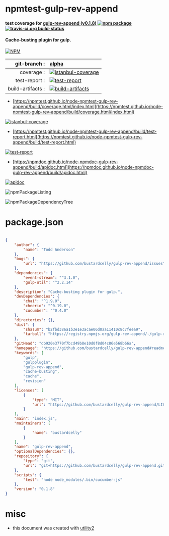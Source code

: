 # npmtest-gulp-rev-append

#### test coverage for  [gulp-rev-append (v0.1.8)](https://github.com/bustardcelly/gulp-rev-append#readme)  [![npm package](https://img.shields.io/npm/v/npmtest-gulp-rev-append.svg?style=flat-square)](https://www.npmjs.org/package/npmtest-gulp-rev-append) [![travis-ci.org build-status](https://api.travis-ci.org/npmtest/node-npmtest-gulp-rev-append.svg)](https://travis-ci.org/npmtest/node-npmtest-gulp-rev-append)

#### Cache-busting plugin for gulp.

[![NPM](https://nodei.co/npm/gulp-rev-append.png?downloads=true&downloadRank=true&stars=true)](https://www.npmjs.com/package/gulp-rev-append)

| git-branch : | [alpha](https://github.com/npmtest/node-npmtest-gulp-rev-append/tree/alpha)|
|--:|:--|
| coverage : | [![istanbul-coverage](https://npmtest.github.io/node-npmtest-gulp-rev-append/build/coverage.badge.svg)](https://npmtest.github.io/node-npmtest-gulp-rev-append/build/coverage.html/index.html)|
| test-report : | [![test-report](https://npmtest.github.io/node-npmtest-gulp-rev-append/build/test-report.badge.svg)](https://npmtest.github.io/node-npmtest-gulp-rev-append/build/test-report.html)|
| build-artifacts : | [![build-artifacts](https://npmtest.github.io/node-npmtest-gulp-rev-append/glyphicons_144_folder_open.png)](https://github.com/npmtest/node-npmtest-gulp-rev-append/tree/gh-pages/build)|

- [https://npmtest.github.io/node-npmtest-gulp-rev-append/build/coverage.html/index.html](https://npmtest.github.io/node-npmtest-gulp-rev-append/build/coverage.html/index.html)

[![istanbul-coverage](https://npmtest.github.io/node-npmtest-gulp-rev-append/build/screenCapture.buildCi.browser.%252Ftmp%252Fbuild%252Fcoverage.lib.html.png)](https://npmtest.github.io/node-npmtest-gulp-rev-append/build/coverage.html/index.html)

- [https://npmtest.github.io/node-npmtest-gulp-rev-append/build/test-report.html](https://npmtest.github.io/node-npmtest-gulp-rev-append/build/test-report.html)

[![test-report](https://npmtest.github.io/node-npmtest-gulp-rev-append/build/screenCapture.buildCi.browser.%252Ftmp%252Fbuild%252Ftest-report.html.png)](https://npmtest.github.io/node-npmtest-gulp-rev-append/build/test-report.html)

- [https://npmdoc.github.io/node-npmdoc-gulp-rev-append/build/apidoc.html](https://npmdoc.github.io/node-npmdoc-gulp-rev-append/build/apidoc.html)

[![apidoc](https://npmdoc.github.io/node-npmdoc-gulp-rev-append/build/screenCapture.buildCi.browser.%252Ftmp%252Fbuild%252Fapidoc.html.png)](https://npmdoc.github.io/node-npmdoc-gulp-rev-append/build/apidoc.html)

![npmPackageListing](https://npmtest.github.io/node-npmtest-gulp-rev-append/build/screenCapture.npmPackageListing.svg)

![npmPackageDependencyTree](https://npmtest.github.io/node-npmtest-gulp-rev-append/build/screenCapture.npmPackageDependencyTree.svg)



# package.json

```json

{
    "author": {
        "name": "Todd Anderson"
    },
    "bugs": {
        "url": "https://github.com/bustardcelly/gulp-rev-append/issues"
    },
    "dependencies": {
        "event-stream": "^3.1.0",
        "gulp-util": "^2.2.14"
    },
    "description": "Cache-busting plugin for gulp.",
    "devDependencies": {
        "chai": "^1.9.0",
        "cheerio": "^0.19.0",
        "cucumber": "^0.4.0"
    },
    "directories": {},
    "dist": {
        "shasum": "b2fbd386a1b3e1e3acae06d0aa11410c8c7feea9",
        "tarball": "https://registry.npmjs.org/gulp-rev-append/-/gulp-rev-append-0.1.8.tgz"
    },
    "gitHead": "db920e3770f7bcd49b8e10d0f8d04c86e568b66a",
    "homepage": "https://github.com/bustardcelly/gulp-rev-append#readme",
    "keywords": [
        "gulp",
        "gulpplugin",
        "gulp-rev-append",
        "cache-busting",
        "cache",
        "revision"
    ],
    "licenses": [
        {
            "type": "MIT",
            "url": "https://github.com/bustardcelly/gulp-rev-append/LICENSE-MIT"
        }
    ],
    "main": "index.js",
    "maintainers": [
        {
            "name": "bustardcelly"
        }
    ],
    "name": "gulp-rev-append",
    "optionalDependencies": {},
    "repository": {
        "type": "git",
        "url": "git+https://github.com/bustardcelly/gulp-rev-append.git"
    },
    "scripts": {
        "test": "node node_modules/.bin/cucumber-js"
    },
    "version": "0.1.8"
}
```



# misc
- this document was created with [utility2](https://github.com/kaizhu256/node-utility2)
